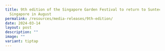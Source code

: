 ```yaml
---
title: 9th edition of the Singapore Garden Festival to return to Suntec
  Singapore in August
permalink: /resources/media-releases/9th-edition/
date: 2024-03-14
layout: post
description: ""
image: ""
variant: tiptap
---
```

